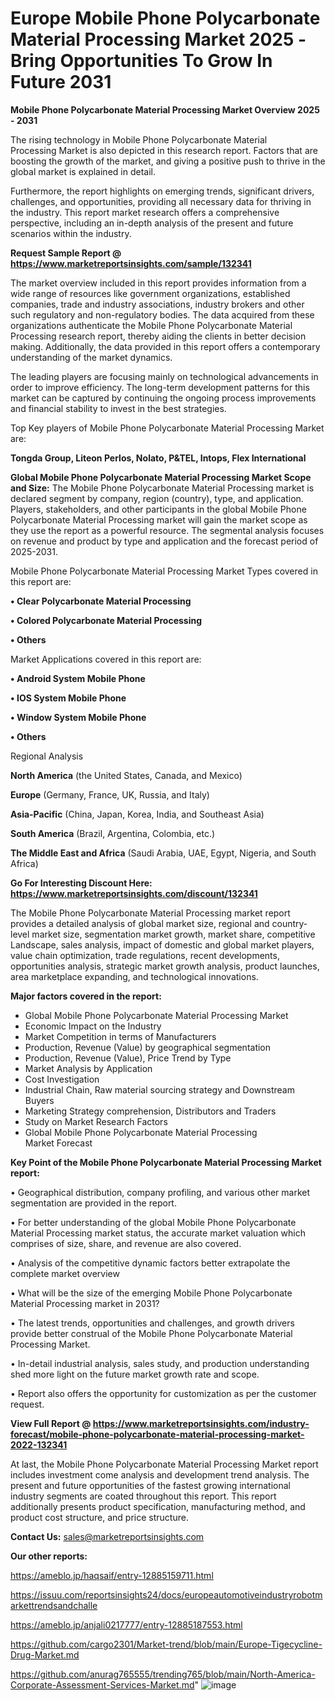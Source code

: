  # Europe Mobile Phone Polycarbonate Material Processing Market 2025 -Bring Opportunities To Grow In Future 2031

<Strong> Mobile Phone Polycarbonate Material Processing Market Overview 2025 - 2031</strong>

The rising technology in Mobile Phone Polycarbonate Material Processing Market is also depicted in this research report. Factors that are boosting the growth of the market, and giving a positive push to thrive in the global market is explained in detail.

Furthermore, the report highlights on emerging trends, significant drivers, challenges, and opportunities, providing all necessary data for thriving in the industry. This report market research offers a comprehensive perspective, including an in-depth analysis of the present and future scenarios within the industry.

<strong>Request Sample Report @ <a href=https://www.marketreportsinsights.com/sample/132341>https://www.marketreportsinsights.com/sample/132341</a></strong>

The market overview included in this report provides information from a wide range of resources like government organizations, established companies, trade and industry associations, industry brokers and other such regulatory and non-regulatory bodies. The data acquired from these organizations authenticate the Mobile Phone Polycarbonate Material Processing research report, thereby aiding the clients in better decision making. Additionally, the data provided in this report offers a contemporary understanding of the market dynamics.

The leading players are focusing mainly on technological advancements in order to improve efficiency. The long-term development patterns for this market can be captured by continuing the ongoing process improvements and financial stability to invest in the best strategies.

Top Key players of Mobile Phone Polycarbonate Material Processing Market are:

<strong>Tongda Group, Liteon Perlos, Nolato, P&TEL, Intops, Flex International</strong>

<strong><b>Global Mobile Phone Polycarbonate Material Processing Market Scope and Size:</b></strong>
The Mobile Phone Polycarbonate Material Processing market is declared segment by company, region (country), type, and application. Players, stakeholders, and other participants in the global Mobile Phone Polycarbonate Material Processing market will gain the market scope as they use the report as a powerful resource. The segmental analysis focuses on revenue and product by type and application and the forecast period of 2025-2031.

Mobile Phone Polycarbonate Material Processing Market Types covered in this report are:

<strong>• Clear Polycarbonate Material Processing

• Colored Polycarbonate Material Processing

• Others</strong>

Market Applications covered in this report are:

<strong>• Android System Mobile Phone

• IOS System Mobile Phone

• Window System Mobile Phone

• Others</strong> 

Regional Analysis

<strong>North America</strong> (the United States, Canada, and Mexico)

<strong>Europe</strong> (Germany, France, UK, Russia, and Italy)

<strong>Asia-Pacific</strong> (China, Japan, Korea, India, and Southeast Asia)

<strong>South America</strong> (Brazil, Argentina, Colombia, etc.)

<strong>The Middle East and Africa</strong> (Saudi Arabia, UAE, Egypt, Nigeria, and South Africa)

<strong>Go For Interesting Discount Here: <a href=https://www.marketreportsinsights.com/discount/132341>https://www.marketreportsinsights.com/discount/132341</a></strong>

The Mobile Phone Polycarbonate Material Processing market report provides a detailed analysis of global market size, regional and country-level market size, segmentation market growth, market share, competitive Landscape, sales analysis, impact of domestic and global market players, value chain optimization, trade regulations, recent developments, opportunities analysis, strategic market growth analysis, product launches, area marketplace expanding, and technological innovations.

<strong><b>Major factors covered in the report:</b></strong>
<ul>
  <li>Global Mobile Phone Polycarbonate Material Processing Market </li>
  <li>Economic Impact on the Industry</li>
  <li>Market Competition in terms of Manufacturers</li>
  <li>Production, Revenue (Value) by geographical segmentation</li>
  <li>Production, Revenue (Value), Price Trend by Type</li>
  <li>Market Analysis by Application</li>
  <li>Cost Investigation</li>
  <li>Industrial Chain, Raw material sourcing strategy and Downstream Buyers</li>
  <li>Marketing Strategy comprehension, Distributors and Traders</li>
  <li>Study on Market Research Factors</li>
  <li>Global Mobile Phone Polycarbonate Material Processing Market Forecast</li>
</ul>

<strong><b>Key Point of the Mobile Phone Polycarbonate Material Processing Market report:</b></strong>

• Geographical distribution, company profiling, and various other market segmentation are provided in the report.

• For better understanding of the global Mobile Phone Polycarbonate Material Processing market status, the accurate market valuation which comprises of size, share, and revenue are also covered.

• Analysis of the competitive dynamic factors better extrapolate the complete market overview

• What will be the size of the emerging Mobile Phone Polycarbonate Material Processing market in 2031?

• The latest trends, opportunities and challenges, and growth drivers provide better construal of the Mobile Phone Polycarbonate Material Processing Market.

• In-detail industrial analysis, sales study, and production understanding shed more light on the future market growth rate and scope.

• Report also offers the opportunity for customization as per the customer request.

<strong><b>View Full Report @ <a href=https://www.marketreportsinsights.com/industry-forecast/mobile-phone-polycarbonate-material-processing-market-2022-132341>https://www.marketreportsinsights.com/industry-forecast/mobile-phone-polycarbonate-material-processing-market-2022-132341</a></b></strong>


At last, the Mobile Phone Polycarbonate Material Processing Market report includes investment come analysis and development trend analysis. The present and future opportunities of the fastest growing international industry segments are coated throughout this report. This report additionally presents product specification, manufacturing method, and product cost structure, and price structure.

<strong>Contact Us:</strong>
sales@marketreportsinsights.com

<strong>Our other reports:</strong>

<a href=https://ameblo.jp/haqsaif/entry-12885159711.html>https://ameblo.jp/haqsaif/entry-12885159711.html</a>

<a href=https://issuu.com/reportsinsights24/docs/europeautomotiveindustryrobotmarkettrendsandchalle>https://issuu.com/reportsinsights24/docs/europeautomotiveindustryrobotmarkettrendsandchalle</a>

<a href=https://ameblo.jp/anjali0217777/entry-12885187553.html>https://ameblo.jp/anjali0217777/entry-12885187553.html</a>

<a href=https://github.com/cargo2301/Market-trend/blob/main/Europe-Tigecycline-Drug-Market.md>https://github.com/cargo2301/Market-trend/blob/main/Europe-Tigecycline-Drug-Market.md</a>

<a href=https://github.com/anurag765555/trending765/blob/main/North-America-Corporate-Assessment-Services-Market.md>https://github.com/anurag765555/trending765/blob/main/North-America-Corporate-Assessment-Services-Market.md</a>"
![image](https://github.com/user-attachments/assets/13ce53f9-1f01-4faa-9c44-15d00efcb24a)
